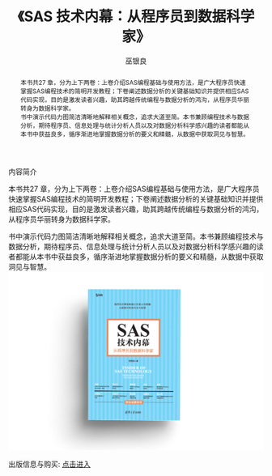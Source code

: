 ﻿---
layout: post
title: 《SAS 技术内幕：从程序员到数据科学家》
author: 巫银良
tags: [tag1 tag2]
comments: true 
abstract: 本书共27 章，分为上下两卷：上卷介绍SAS编程基础与使用方法，是广大程序员快速掌握SAS编程技术的简明开发教程；下卷阐述数据分析的关键基础知识并提供相应SAS代码实现，目的是激发读者兴趣，助其跨越传统编程与数据分析的鸿沟，从程序员华丽转身为数据科学家。<br/>书中演示代码力图简洁清晰地解释相关概念，追求大道至简。本书兼顾编程技术与数据分析，期待程序员、信息处理与统计分析人员以及对数据分析科学感兴趣的读者都能从本书中获益良多，循序渐进地掌握数据分析的要义和精髓，从数据中获取洞见与智慧。
category:
- 
---
内容简介

本书共27 章，分为上下两卷：上卷介绍SAS编程基础与使用方法，是广大程序员快速掌握SAS编程技术的简明开发教程；下卷阐述数据分析的关键基础知识并提供相应SAS代码实现，目的是激发读者兴趣，助其跨越传统编程与数据分析的鸿沟，从程序员华丽转身为数据科学家。  

书中演示代码力图简洁清晰地解释相关概念，追求大道至简。本书兼顾编程技术与数据分析，期待程序员、信息处理与统计分析人员以及对数据分析科学感兴趣的读者都能从本书中获益良多，循序渐进地掌握数据分析的要义和精髓，从数据中获取洞见与智慧。    
 <a href='http://www.tup.tsinghua.edu.cn/booksCenter/books_index.html'> <img src='/images/sasinsider.jpg' alt="《SAS 技术内幕：从程序员到数据科学家》" style="border:none;background:none;">  </a>  
 
出版信息与购买: <a class="btn btn-default" href="http://www.tup.tsinghua.edu.cn/booksCenter/book_07768401.html">点击进入</a>
 